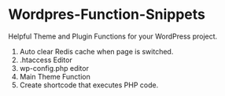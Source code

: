 # Wordpres-Function-Snippets
Helpful Theme and Plugin Functions for your WordPress project.

1. Auto clear Redis cache when page is switched.
2. .htaccess Editor
3. wp-config.php editor
4. Main Theme Function
5. Create shortcode that executes PHP code.